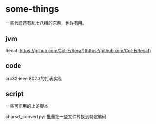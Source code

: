 # some-things

一些代码还有乱七八糟的东西，也许有用。



## jvm 

Recaf:[https://github.com/Col-E/Recaf](https://github.com/Col-E/Recaf)

## code

crc32-ieee 802.3的打表实现


## script

一些可能用的上的脚本

charset_convert.py: 批量把一些文件转换到特定编码

